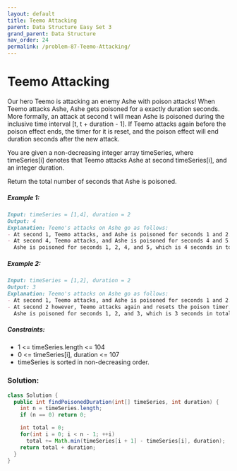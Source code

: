 ```yaml
---
layout: default
title: Teemo Attacking
parent: Data Structure Easy Set 3
grand_parent: Data Structure
nav_order: 24
permalink: /problem-87-Teemo-Attacking/
---
```

# Teemo Attacking

Our hero Teemo is attacking an enemy Ashe with poison attacks! When Teemo attacks Ashe, Ashe gets poisoned for a exactly duration seconds. More formally, an attack at second t will mean Ashe is poisoned during the inclusive time interval [t, t + duration - 1]. If Teemo attacks again before the poison effect ends, the timer for it is reset, and the poison effect will end duration seconds after the new attack.

You are given a non-decreasing integer array timeSeries, where timeSeries[i] denotes that Teemo attacks Ashe at second timeSeries[i], and an integer duration.

Return the total number of seconds that Ashe is poisoned.

##### Example 1:
```markdown
Input: timeSeries = [1,4], duration = 2
Output: 4
Explanation: Teemo's attacks on Ashe go as follows:
- At second 1, Teemo attacks, and Ashe is poisoned for seconds 1 and 2.
- At second 4, Teemo attacks, and Ashe is poisoned for seconds 4 and 5.
  Ashe is poisoned for seconds 1, 2, 4, and 5, which is 4 seconds in total.
```

##### Example 2:
```markdown
Input: timeSeries = [1,2], duration = 2
Output: 3
Explanation: Teemo's attacks on Ashe go as follows:
- At second 1, Teemo attacks, and Ashe is poisoned for seconds 1 and 2.
- At second 2 however, Teemo attacks again and resets the poison timer. Ashe is poisoned for seconds 2 and 3.
  Ashe is poisoned for seconds 1, 2, and 3, which is 3 seconds in total.
```
##### Constraints:
* 1 <= timeSeries.length <= 104
* 0 <= timeSeries[i], duration <= 107
* timeSeries is sorted in non-decreasing order.

### Solution:
```java
class Solution {
  public int findPoisonedDuration(int[] timeSeries, int duration) {
    int n = timeSeries.length;
    if (n == 0) return 0;

    int total = 0;
    for(int i = 0; i < n - 1; ++i)
      total += Math.min(timeSeries[i + 1] - timeSeries[i], duration);
    return total + duration;
  }
}
```